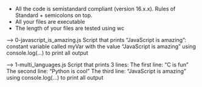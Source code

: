 * All the code is semistandard compliant (version 16.x.x). Rules of Standard + semicolons on top.
* All your files are executable
* The length of your files are tested using wc

--> 0-javascript_is_amazing.js
    Script that prints “JavaScript is amazing”:
    constant variable called myVar with the value “JavaScript is amazing”
    using console.log(...) to print all output
    
--> 1-multi_languages.js
    Script that prints 3 lines:
    The first line: “C is fun”
    The second line: “Python is cool”
    The third line: “JavaScript is amazing”
    using console.log(...) to print all output
